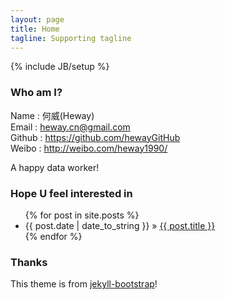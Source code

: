 ```yaml
---
layout: page
title: Home
tagline: Supporting tagline
---
```

{% include JB/setup %}

### Who am I?

Name : 何威(Heway)  
Email : <heway.cn@gmail.com>  
Github : <https://github.com/hewayGitHub>  
Weibo : <http://weibo.com/heway1990/> 

A happy data worker!

### Hope U feel interested in

<ul class="posts">
  {% for post in site.posts %}
    <li><span>{{ post.date | date_to_string }}</span> &raquo; <a href="{{ BASE_PATH }}{{ post.url }}">{{ post.title }}</a></li>
  {% endfor %}
</ul>


### Thanks

This theme is from [jekyll-bootstrap](http://jekyllbootstrap.com/)!



